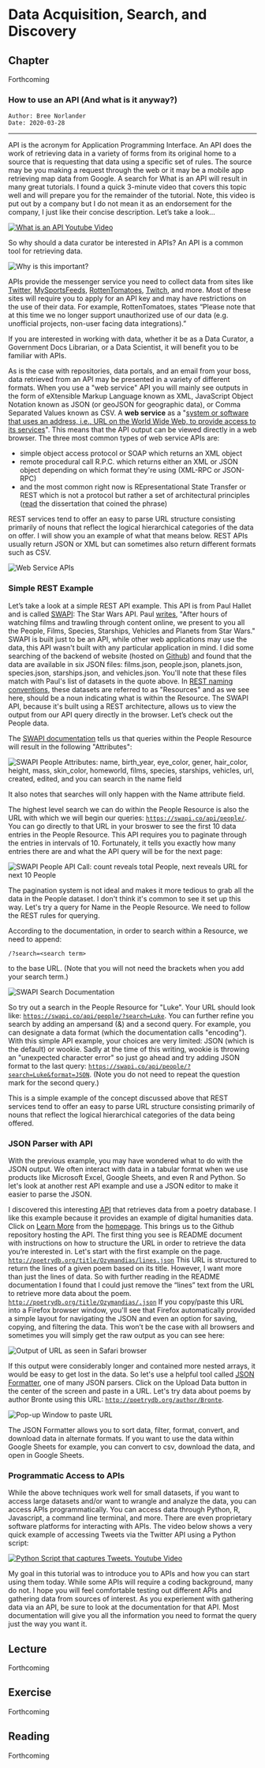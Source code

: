 # Data Acquisition, Search, and Discovery

## Chapter
Forthcoming

### How to use an API (And what is it anyway?)
```
Author: Bree Norlander
Date: 2020-03-28
```
---
API is the acronym for Application Programming Interface. An API does the work of retrieving data in a variety of forms from its original home to a source that is requesting that data using a specific set of rules. The source may be you making a request through the web or it may be a mobile app retrieving map data from Google. A search for What is an API will result in many great tutorials. I found a quick 3-minute video that covers this topic well and will prepare you for the remainder of the tutorial. Note, this video is put out by a company but I do not mean it as an endorsement for the company, I just like their concise description. Let’s take a look...

[![What is an API Youtube Video](Images/YouTubeScreenshot.png)](//youtu.be/s7wmiS2mSXY?t=3 "What is an API?")

So why should a data curator be interested in APIs? An API is a common tool for retrieving data.

![Why is this important?](Images/Whyisthisimportant.png)

APIs provide the messenger service you need to collect data from sites like [Twitter](https://developer.twitter.com/en/docs/api-reference-index), [MySportsFeeds](https://www.mysportsfeeds.com/data-feeds/), [RottenTomatoes](https://developer.fandango.com/rotten_tomatoes), [Twitch](https://dev.twitch.tv/docs/api/), and more. Most of these sites will require you to apply for an API key and may have restrictions on the use of their data. For example, RottenTomatoes, states “Please note that at this time we no longer support unauthorized use of our data (e.g. unofficial projects, non-user facing data integrations).”

If you are interested in working with data, whether it be as a Data Curator, a Government Docs Librarian, or a Data Scientist, it will benefit you to be familiar with APIs.

As is the case with repositories, data portals, and an email from your boss, data retrieved from an API may be presented in a variety of different formats. When you use a "web service" API you will mainly see outputs in the form of eXtensible Markup Language known as XML, JavaScript Object Notation known as JSON (or geoJSON for geographic data), or Comma Separated Values known as CSV. A **web service** as a "[system or software that uses an address, i.e., URL on the World Wide Web, to provide access to its services](https://rapidapi.com/blog/types-of-apis/)". This means that the API output can be viewed directly in a web browser. The three most common types of web service APIs are:
+ simple object access protocol or SOAP which returns an XML object
+ remote procedural call R.P.C. which returns either an XML or JSON object depending on which format they're using (XML-RPC or JSON-RPC)
+ and the most common right now is REpresentational State Transfer or REST which is not a protocol but rather a set of architectural principles ([read](https://www.ics.uci.edu/~fielding/pubs/dissertation/top.htm) the dissertation that coined the phrase)

REST services tend to offer an easy to parse URL structure consisting primarily of nouns that reflect the logical hierarchical categories of the data on offer. I will show you an example of what that means below. REST APIs usually return JSON or XML but can sometimes also return different formats such as CSV.

![Web Service APIs](Images/WebServiceAPIs.png)

### Simple REST Example

Let’s take a look at a simple REST API example. This API is from Paul Hallet and is called [SWAPI](https://swapi/co): The Star Wars API. Paul [writes](https://swapi.co/about), "After hours of watching films and trawling through content online, we present to you all the People, Films, Species, Starships, Vehicles and Planets from Star Wars." SWAPI is built just to be an API, while other web applications may use the data, this API wasn't built with any particular application in mind. I did some searching of the backend of website (hosted on [Github](https://github.com/phalt/swapi/)) and found that the data are available in six JSON files: films.json, people.json, planets.json, species.json, starships.json, and vehicles.json. You'll note that these files match with Paul's list of datasets in the quote above. In [REST naming conventions](https://restfulapi.net/resource-naming/), these datasets are referred to as "Resources" and as we see here, should be a noun indicating what is within the Resource. The SWAPI API, because it's built using a REST architecture, allows us to view the output from our API query directly in the browser. Let’s check out the People data. 

The [SWAPI documentation](https://swapi.co/documentation#people) tells us that queries within the People Resource will result in the following "Attributes":

![SWAPI People Attributes: name, birth_year, eye_color, gener, hair_color, height, mass, skin_color, homeworld, films, species, starships, vehicles, url, created, edited, and you can search in the name field](Images/SWAPI_People.png)

It also notes that searches will only happen with the Name attribute field. 

The highest level search we can do within the People Resource is also the URL with which we will begin our queries: [`https://swapi.co/api/people/`](https://swapi.co/api/people/). You can go directly to that URL in your broswer to see the first 10 data entries in the People Resource. This API requires you to paginate through the entries in intervals of 10. Fortunately, it tells you exactly how many entries there are and what the API query will be for the next page:

![SWAPI People API Call: count reveals total People, next reveals URL for next 10 People](Images/SWAPI_People_API_Call.png)

The pagination system is not ideal and makes it more tedious to grab all the data in the People dataset. I don't think it's common to see it set up this way. Let's try a query for Name in the People Resource. We need to follow the REST rules for querying.

According to the documentation, in order to search within a Resource, we need to append:
```
/?search=<search term>
```
to the base URL. (Note that you will not need the brackets when you add your search term.)

![SWAPI Search Documentation](Images/SWAPI_Search_Doc.png)

So try out a search in the People Resource for "Luke". Your URL should look like: [`https://swapi.co/api/people/?search=Luke`](https://swapi.co/api/people/?search=Luke). You can further refine you search by adding an ampersand (&) and a second query. For example, you can designate a data format (which the documentation calls "encoding"). With this simple API example, your choices are very limited: JSON (which is the default) or wookie. Sadly at the time of this writing, wookie is throwing an "unexpected character error" so just go ahead and try adding JSON format to the last query: [`https://swapi.co/api/people/?search=Luke&format=JSON`](https://swapi.co/api/people/?search=Luke&format=JSON). (Note you do not need to repeat the question mark for the second query.)

This is a simple example of the concept discussed above that REST services tend to offer an easy to parse URL structure consisting primarily of nouns that reflect the logical hierarchical categories of the data being offered.

### JSON Parser with API

With the previous example, you may have wondered what to do with the JSON output. We often interact with data in a tabular format when we use products like Microsoft Excel, Google Sheets, and even R and Python. So let's look at another rest API example and use a JSON editor to make it easier to parse the JSON. 

I discovered this interesting [API](http://poetrydb.org/index.html) that retrieves data from a poetry database. I like this example because it provides an example of digital humanities data. Click on [Learn More](https://github.com/thundercomb/poetrydb/blob/master/README.md) from the [homepage](http://poetrydb.org/index.html). This brings us to the Github repository hosting the API. The first thing you see is README document with instructions on how to structure the URL in order to retrieve the data you’re interested in. Let's start with the first example on the page. [`http://poetrydb.org/title/Ozymandias/lines.json`](http://poetrydb.org/title/Ozymandias/lines.json) This URL is structured to return the lines of a given poem based on its title. However, I want more than just the lines of data. So with further reading in the README documentation I found that I could just remove the “lines” text from the URL to retrieve more data about the poem. [`http://poetrydb.org/title/Ozymandias/.json`](http://poetrydb.org/title/Ozymandias/.json) If you copy/paste this URL into a Firefox browser window, you'll see that Firefox automatically provided a simple layout for navigating the JSON and even an option for saving, copying, and filtering the data. This won’t be the case with all browsers and sometimes you will simply get the raw output as you can see here:

![Output of URL as seen in Safari browser](Images/Poetry_JSON_Safari.png)

If this output were considerably longer and contained more nested arrays, it would be easy to get lost in the data. So let's use a helpful tool called [JSON Formatter](https://jsonformatter.org/), one of many JSON parsers. Click on the Upload Data button in the center of the screen and paste in a URL. Let's try data about poems by author Bronte using this URL: [`http://poetrydb.org/author/Bronte`](http://poetrydb.org/author/Bronte). 

![Pop-up Window to paste URL](Images/JSONFormatter_Load.png)

The JSON Formatter allows you to sort data, filter, format, convert, and download data in alternate formats. If you want to use the data within Google Sheets for example, you can convert to csv, download the data, and open in Google Sheets.

### Programmatic Access to APIs
While the above techniques work well for small datasets, if you want to access large datasets and/or want to wrangle and analyze the data, you can access APIs programmatically. You can access data through Python, R, Javascript, a command line terminal, and more. There are even proprietary software platforms for interacting with APIs. The video below shows a very quick example of accessing Tweets via the Twitter API using a Python script:

[![Python Script that captures Tweets. Youtube Video](Images/YouTubeScreenshot2.png)](//youtu.be/RY7q3MpRN3s "Twitter API with Python")

My goal in this tutorial was to introduce you to APIs and how you can start using them today. While some APIs will require a coding background, many do not. I hope you will feel comfortable testing out different APIs and gathering data from sources of interest. As you experiement with gathering data via an API, be sure to look at the documentation for that API. Most documentation will give you all the information you need to format the query just the way you want it.


## Lecture
Forthcoming

## Exercise
Forthcoming 

## Reading
Forthcoming 
